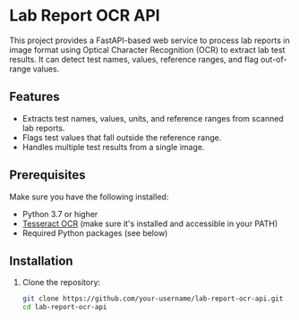 # Lab Report OCR API

This project provides a FastAPI-based web service to process lab reports in image format using Optical Character Recognition (OCR) to extract lab test results. It can detect test names, values, reference ranges, and flag out-of-range values.

## Features
- Extracts test names, values, units, and reference ranges from scanned lab reports.
- Flags test values that fall outside the reference range.
- Handles multiple test results from a single image.
  
## Prerequisites
Make sure you have the following installed:
- Python 3.7 or higher
- [Tesseract OCR](https://github.com/tesseract-ocr/tesseract) (make sure it's installed and accessible in your PATH)
- Required Python packages (see below)

## Installation

1. Clone the repository:
   ```bash
   git clone https://github.com/your-username/lab-report-ocr-api.git
   cd lab-report-ocr-api
